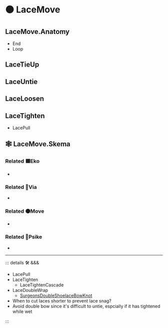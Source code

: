 # 🟠 <move>LaceMove</move>

## LaceMove.Anatomy

- End
- Loop

## LaceTieUp

## LaceUntie

## LaceLoosen

## LaceTighten

- LacePull

## 🕸 LaceMove.Skema

### Related 🟩<eko>Eko</eko>

-

### Related 🔻<via>Via</via>

-

### Related 🟠<move>Move</move>

-

### Related 💜<psike>Psike</psike>

-

---

<!-- =================================================== -->
<!-- =================================================== -->
<!-- =================================================== -->
<!-- =================================================== -->
<!-- =================================================== -->
::: details 🛠 <dev>&&&</dev>

- LacePull
- LaceTighten
    - LaceTightenCascade
- LaceDoubleWrap
    - [SurgeonsDoubleShoelaceBowKnot](https://www.animatedknots.com/shoelace-bow-knot-surgeons)
- When to cut laces shorter to prevent lace snag?
- Avoid double bow since it's difficult to untie, espcially if it has tightened while wet

:::
